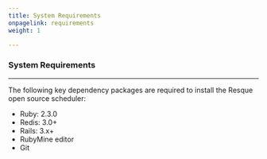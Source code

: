 ```yaml
---
title: System Requirements
onpagelink: requirements
weight: 1

---
```



### **System Requirements**
-------------------

The following key dependency packages are required to install the Resque open source scheduler:

*   Ruby: 2.3.0
*   Redis: 3.0+
*   Rails: 3.x+
*   RubyMine editor
*   Git

